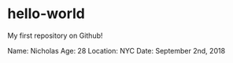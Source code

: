 # hello-world
My first repository on Github!


Name: Nicholas
Age: 28
Location: NYC
Date: September 2nd, 2018
